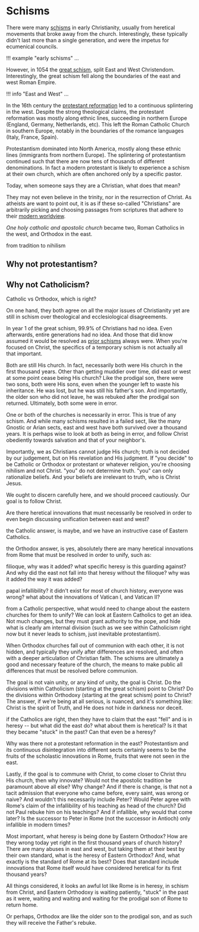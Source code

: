 # Schisms

<!--
Lord Jesus Christ
Son of God
Have mercy on me, a sinner

Lord, guide me, reveal for me Truth and grant me wisdom and insight in order to articulate Truth, so that His name may be praised through these pages 
-->



There were many 
 [schisms](https://en.m.wikipedia.org/wiki/Schism_in_Christianity) in early Christianity, usually from heretical movements that broke away from the church.
Interestingly, these typically didn't last more than a single generation, and were the impetus for ecumenical councils.

!!! example "early schisms"
    ...

However, in 1054 the
  [great schism](https://en.m.wikipedia.org/wiki/East%E2%80%93West_Schism),
  split East and West Christendom. Interestingly, the great schism fell along the boundaries of the east and west Roman Empire.

!!! info "East and West"
    ...


In the 16th century the
 [protestant reformation](https://en.m.wikipedia.org/wiki/Reformation) led to a continuous splintering in the west.
Despite the strong theological claims, the protestant reformation was mostly along ethnic lines, succeeding in northern Europe (England, Germany, Netherlands, etc).
This left the Roman Catholic Church in southern Europe, notably in the boundaries of the romance languages (Italy, France, Spain).

Protestantism dominated into North America, mostly along these ethnic lines (immigrants from northern Europe).
The splintering of protestantism continued such that there are now tens of thousands of different denominations.
In fact a modern protestant is likely to experience a schism at their own church, which are often anchored only by a specific pastor.

Today, when someone says they are a Christian, what does that mean?

They may not even believe in the trinity, nor in the resurrection of Christ.
As atheists are want to point out, it is as if these so-called "Christians" are arbitrarily picking and choosing passages from scriptures that adhere to their 
 [modern worldview](index.md).

*One holy catholic and apostolic church* became two, Roman Catholics in the west, and Orthodox in the east.


from tradition to nihilism







## Why not protestantism?








## Why not Catholicism?

Catholic vs Orthodox, which is right?

On one hand, they both agree on all the major issues of Christianity yet are still in schism over theological and ecclesiological disagreements.

In year 1 of the great schism, 99.9% of Christians had no idea. Even afterwards, entire generations had no idea. And those that did know assumed it would be resolved as [prior schisms]() always were. When you're focused on Christ, the specifics of a temporary schism is not actually all that important. 

Both are still His church. In fact, necessarily both were His church in the first thousand years. Other than getting muddier over time, did east or west at some point cease being His church?
Like the prodigal son, there were two sons, both were His sons, even when the younger left to waste his inheritance. He was lost, but he was still his father's son. And importantly, the older son who did not leave, he was rebuked after the prodigal son returned. Ultimately, both some were in error.

One or both of the churches is necessarily in error. This is true of any schism. And while many schisms resulted in a failed sect, like the many Gnostic or Arian sects, east and west have both survived over a thousand years. It is perhaps wise to look at both as being in error, and follow Christ obediently towards salvation and that of your neighbor's.

Importantly, we as Christians cannot judge His church; truth is not decided by our judgement, but on His revelation and His judgment.
If "you decide" to be Catholic or Orthodox or protestant or whatever religion, you're choosing nihilism and not Christ. "you" do not determine truth. "you" can only rationalize beliefs. And your beliefs are irrelevant to truth, who is Christ Jesus.

We ought to discern carefully here, and we should proceed cautiously. Our goal is to follow Christ.

Are there heretical innovations that must necessarily be resolved in order to even begin discussing unification between east and west?

the Catholic answer, is maybe, and we have an instructive case of Eastern Catholics.

the Orthodox answer, is yes, absolutely there are many heretical innovations from Rome that must be resolved in order to unify, such as:

filioque, why was it added? what specific heresy is this guarding against? And why did the east not fall into that heresy without the filioque?  why was it added the way it was added?

papal infallibility? it didn't exist for most of church history, everyone was wrong? what about the innovations of Vatican I, and Vatican II?

from a Catholic perspective, what would need to change about the eastern churches for them to unify? We can look at Eastern Catholics to get an idea. Not much changes, but they must grant authority to the pope, and hide what is clearly am internal division (such as we see within Catholicism right now but it never leads to schism, just inevitable protestantism).

When Orthodox churches fall out of communion with each other, it is not hidden, and typically they unify after differences are resolved, and often with a deeper articulation of Christian faith.
The schisms are ultimately a good and necessary feature of the church, the means to make public all differences that must be resolved before communion.

The goal is not vain unity, or any kind of unity, the goal is Christ. Do the divisions within Catholicism (starting at the great schism) point to Christ?
Do the divisions within Orthodoxy (starting at the great schism) point to Christ?
The answer, if we're being at all serious, is nuanced, and it's something like: Christ is the spirit of Truth, and He does not hide in darkness nor deceit.

if the Catholics are right, then they have to claim that the east "fell" and is in heresy -- but what did the east do? what about them is heretical?
Is it that they became "stuck" in the past? Can that even be a heresy?

Why was there not a protestant reformation in the east?
Protestantism and its continuous disintegration into different sects certainly seems to be the fruits of the scholastic innovations in Rome, fruits that were not seen in the east.

Lastly, if the goal is to commune with Christ, to come closer to Christ thru His church, then why innovate? Would not the apostolic tradition be paramount above all else? Why change? 
And if there is change, is that not a tacit admission that everyone who came before, every saint, was wrong or naive? And wouldn't this necessarily include Peter?
Would Peter agree with Rome's claim of the infallibility of his teaching as head of the church? Did not Paul rebuke him on his teachings?
And if infallible, why would that come later? Is the successor to Peter in Rome (not the successor in Antioch) only infallible in modern times?

Most important, what heresy is being done by Eastern Orthodox? How are they wrong today yet right in the first thousand years of church history?
There are many abuses in east and west, but taking them at their best by their own standard, what is the heresy of Eastern Orthodox?
And, what exactly is the standard of Rome at its best? Does that standard include innovations that Rome itself would have considered heretical for its first thousand years?

All things considered, it looks an awful lot like Rome is in heresy, in schism from Christ, and Eastern Orthodoxy is waiting patiently, "stuck" in the past as it were, waiting and waiting and waiting for the prodigal son of Rome to return home. 

Or perhaps, Orthodox are like the older son to the prodigal son, and as such they will receive the Father's rebuke.




























